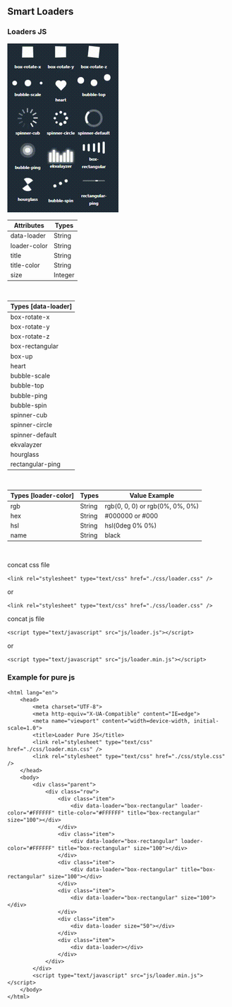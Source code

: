 ## Smart Loaders

### Loaders JS

<img src="https://raw.githubusercontent.com/AmurKhoyetsyan/react-js-loader/master/img/loader.gif" alt="loader" />

|Attributes     | Types    |
| ------------- | -------- |
| data-loader   | String   |
| loader-color  | String   |
| title         | String   |
| title-color   | String   |
| size          | Integer  |

<br/>

| Types [data-loader] |
| ------------------- |
| box-rotate-x        |
| box-rotate-y        |
| box-rotate-z        |
| box-rectangular     |
| box-up              |
| heart               |
| bubble-scale        |
| bubble-top          |
| bubble-ping         |
| bubble-spin         |
| spinner-cub         |
| spinner-circle      |
| spinner-default     |
| ekvalayzer          |
| hourglass           |
| rectangular-ping    |

<br />

| Types [loader-color] | Types    | Value Example                   |
| -------------------- | -------- | ------------------------------- |
| rgb                  | String   | rgb(0, 0, 0) or rgb(0%, 0%, 0%) |
| hex                  | String   | #000000 or #000                 |
| hsl                  | String   | hsl(0deg 0% 0%)                 |
| name                 | String   | black                           |


<br/>

concat css file

    <link rel="stylesheet" type="text/css" href="./css/loader.css" />
    
or
    
    <link rel="stylesheet" type="text/css" href="./css/loader.css" />


concat js file

    <script type="text/javascript" src="js/loader.js"></script>
    
or

    <script type="text/javascript" src="js/loader.min.js"></script>
    
    
### Example for pure js

    <html lang="en">
        <head>
            <meta charset="UTF-8">
            <meta http-equiv="X-UA-Compatible" content="IE=edge">
            <meta name="viewport" content="width=device-width, initial-scale=1.0">
            <title>Loader Pure JS</title>
            <link rel="stylesheet" type="text/css" href="./css/loader.min.css" />
            <link rel="stylesheet" type="text/css" href="./css/style.css" />
        </head>
        <body>
            <div class="parent">
                <div class="row">
                    <div class="item">
                        <div data-loader="box-rectangular" loader-color="#FFFFFF" title-color="#FFFFFF" title="box-rectangular" size="100"></div>
                    </div>
                    <div class="item">
                        <div data-loader="box-rectangular" loader-color="#FFFFFF" title="box-rectangular" size="100"></div>
                    </div>
                    <div class="item">
                        <div data-loader="box-rectangular" title="box-rectangular" size="100"></div>
                    </div>
                    <div class="item">
                        <div data-loader="box-rectangular" size="100"></div>
                    </div>
                    <div class="item">
                        <div data-loader size="50"></div>
                    </div>
                    <div class="item">
                        <div data-loader></div>
                    </div>
                </div>
            </div>
            <script type="text/javascript" src="js/loader.min.js"></script>
        </body>
    </html>

